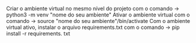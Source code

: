 Criar o ambiente virtual no mesmo nível do projeto com o comando -> python3 -m venv "nome do seu ambiente"
Ativar o ambiente virtual com o comando -> source "nome do seu ambiente"/bin/activate
Com o ambiente virtual ativo, instalar o arquivo requirements.txt com o comando -> pip install -r requirements. txt